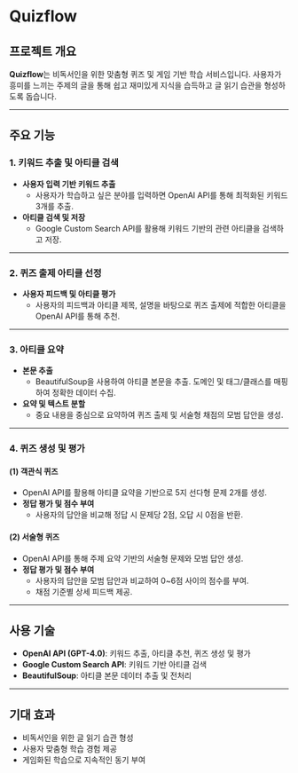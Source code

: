 # Quizflow

## 프로젝트 개요
**Quizflow**는 비독서인을 위한 맞춤형 퀴즈 및 게임 기반 학습 서비스입니다. 사용자가 흥미를 느끼는 주제의 글을 통해 쉽고 재미있게 지식을 습득하고 글 읽기 습관을 형성하도록 돕습니다.

---

## 주요 기능

### 1. 키워드 추출 및 아티클 검색
- **사용자 입력 기반 키워드 추출**  
  - 사용자가 학습하고 싶은 분야를 입력하면 OpenAI API를 통해 최적화된 키워드 3개를 추출.
- **아티클 검색 및 저장**  
  - Google Custom Search API를 활용해 키워드 기반의 관련 아티클을 검색하고 저장.

---

### 2. 퀴즈 출제 아티클 선정
- **사용자 피드백 및 아티클 평가**  
  - 사용자의 피드백과 아티클 제목, 설명을 바탕으로 퀴즈 출제에 적합한 아티클을 OpenAI API를 통해 추천.

---

### 3. 아티클 요약
- **본문 추출**  
  - BeautifulSoup을 사용하여 아티클 본문을 추출. 도메인 및 태그/클래스를 매핑하여 정확한 데이터 수집.
- **요약 및 텍스트 분할**  
  - 중요 내용을 중심으로 요약하여 퀴즈 출제 및 서술형 채점의 모범 답안을 생성.

---

### 4. 퀴즈 생성 및 평가
#### (1) 객관식 퀴즈
- OpenAI API를 활용해 아티클 요약을 기반으로 5지 선다형 문제 2개를 생성.
- **정답 평가 및 점수 부여**  
  - 사용자의 답안을 비교해 정답 시 문제당 2점, 오답 시 0점을 반환.

#### (2) 서술형 퀴즈
- OpenAI API를 통해 주제 요약 기반의 서술형 문제와 모범 답안 생성.
- **정답 평가 및 점수 부여**  
  - 사용자의 답안을 모범 답안과 비교하여 0~6점 사이의 점수를 부여.  
  - 채점 기준별 상세 피드백 제공.

---

## 사용 기술
- **OpenAI API (GPT-4.0)**: 키워드 추출, 아티클 추천, 퀴즈 생성 및 평가
- **Google Custom Search API**: 키워드 기반 아티클 검색
- **BeautifulSoup**: 아티클 본문 데이터 추출 및 전처리

---

## 기대 효과
- 비독서인을 위한 글 읽기 습관 형성
- 사용자 맞춤형 학습 경험 제공
- 게임화된 학습으로 지속적인 동기 부여
